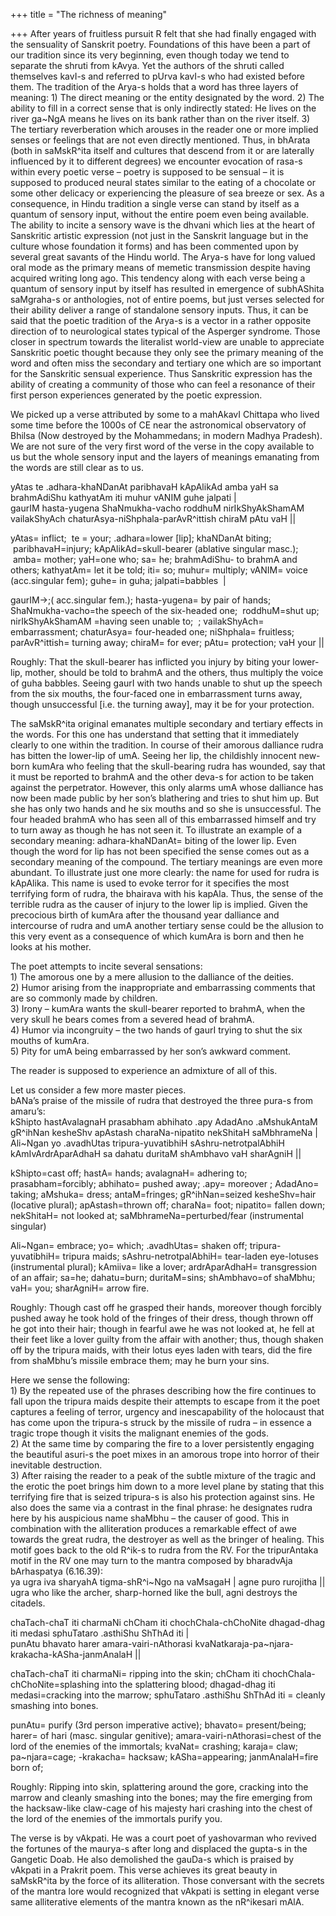 +++
title = "The richness of meaning"

+++
After years of fruitless pursuit R felt that she had finally engaged
with the sensuality of Sanskrit poetry. Foundations of this have been a
part of our tradition since its very beginning, even though today we
tend to separate the shruti from kAvya. Yet the authors of the shruti
called themselves kavI-s and referred to pUrva kavI-s who had existed
before them. The tradition of the Arya-s holds that a word has three
layers of meaning: 1) The direct meaning or the entity designated by the
word. 2) The ability to fill in a correct sense that is only indirectly
stated: He lives on the river ga\~NgA means he lives on its bank rather
than on the river itself. 3) The tertiary reverberation which arouses in
the reader one or more implied senses or feelings that are not even
directly mentioned. Thus, in bhArata (both in saMskR^ita itself and
cultures that descend from it or are laterally influenced by it to
different degrees) we encounter evocation of rasa-s within every poetic
verse – poetry is supposed to be sensual – it is supposed to produced
neural states similar to the eating of a chocolate or some other
delicacy or experiencing the pleasure of sea breeze or sex. As a
consequence, in Hindu tradition a single verse can stand by itself as a
quantum of sensory input, without the entire poem even being available.
The ability to incite a sensory wave is the dhvani which lies at the
heart of Sanskritic artistic expression (not just in the Sanskrit
language but in the culture whose foundation it forms) and has been
commented upon by several great savants of the Hindu world. The Arya-s
have for long valued oral mode as the primary means of memetic
transmission despite having acquired writing long ago. This tendency
along with each verse being a quantum of sensory input by itself has
resulted in emergence of subhAShita saMgraha-s or anthologies, not of
entire poems, but just verses selected for their ability deliver a range
of standalone sensory inputs. Thus, it can be said that the poetic
tradition of the Arya-s is a vector in a rather opposite direction of to
neurological states typical of the Asperger syndrome. Those closer in
spectrum towards the literalist world-view are unable to appreciate
Sanskritic poetic thought because they only see the primary meaning of
the word and often miss the secondary and tertiary one which are so
important for the Sanskritic sensual experience. Thus Sanskritic
expression has the ability of creating a community of those who can feel
a resonance of their first person experiences generated by the poetic
expression.

We picked up a verse attributed by some to a mahAkavI Chittapa who lived
some time before the 1000s of CE near the astronomical observatory of
Bhilsa (Now destroyed by the Mohammedans; in modern Madhya Pradesh). We
are not sure of the very first word of the verse in the copy available
to us but the whole sensory input and the layers of meanings emanating
from the words are still clear as to us.

yAtas te .adhara-khaNDanAt paribhavaH kApAlikAd amba yaH sa brahmAdiShu
kathyatAm iti muhur vANIM guhe jalpati |  
gaurIM hasta-yugena ShaNmukha-vacho roddhuM nirIkShyAkShamAM
vailakShyAch chaturAsya-niShphala-parAvR^ittish chiraM pAtu vaH ||

yAtas= inflict;  te = your; .adhara=lower \[lip\]; khaNDanAt biting;
 paribhavaH=injury; kApAlikAd=skull-bearer (ablative singular masc.);
 amba= mother; yaH=one who; sa= he; brahmAdiShu- to brahmA and others;
kathyatAm= let it be told; iti= so; muhur= multiply; vANIM= voice
(acc.singular fem); guhe= in guha; jalpati=babbles  |

gaurIM-\>;( acc.singular fem.); hasta-yugena= by pair of hands;
ShaNmukha-vacho=the speech of the six-headed one;  roddhuM=shut up;
nirIkShyAkShamAM =having seen unable to;  ; vailakShyAch= embarrassment;
chaturAsya= four-headed one; niShphala= fruitless; parAvR^ittish=
turning away; chiraM= for ever; pAtu= protection; vaH your ||

Roughly: That the skull-bearer has inflicted you injury by biting your
lower-lip, mother, should be told to brahmA and the others, thus
multiply the voice of guha babbles. Seeing gaurI with two hands unable
to shut up the speech from the six mouths, the four-faced one in
embarrassment turns away, though unsuccessful \[i.e. the turning away\],
may it be for your protection.

The saMskR^ita original emanates multiple secondary and tertiary effects
in the words. For this one has understand that setting that it
immediately clearly to one within the tradition. In course of their
amorous dalliance rudra has bitten the lower-lip of umA. Seeing her lip,
the childishly innocent new-born kumAra who feeling that the
skull-bearing rudra has wounded, say that it must be reported to brahmA
and the other deva-s for action to be taken against the perpetrator.
However, this only alarms umA whose dalliance has now been made public
by her son’s blathering and tries to shut him up. But she has only two
hands and he six mouths and so she is unsuccessful. The four headed
brahmA who has seen all of this embarrassed himself and try to turn away
as though he has not seen it. To illustrate an example of a secondary
meaning: adhara-khaNDanAt= biting of the lower lip. Even though the word
for lip has not been specified the sense comes out as a secondary
meaning of the compound. The tertiary meanings are even more abundant.
To illustrate just one more clearly: the name for used for rudra is
kApAlika. This name is used to evoke terror for it specifies the most
terrifying form of rudra, the bhairava with his kapAla. Thus, the sense
of the terrible rudra as the causer of injury to the lower lip is
implied. Given the precocious birth of kumAra after the thousand year
dalliance and intercourse of rudra and umA another tertiary sense could
be the allusion to this very event as a consequence of which kumAra is
born and then he looks at his mother.

The poet attempts to incite several sensations:  
1\) The amorous one by a mere allusion to the dalliance of the
deities.  
2\) Humor arising from the inappropriate and embarrassing comments that
are so commonly made by children.  
3\) Irony – kumAra wants the skull-bearer reported to brahmA, when the
very skull he bears comes from a severed head of brahmA.  
4\) Humor via incongruity – the two hands of gaurI trying to shut the
six mouths of kumAra.  
5\) Pity for umA being embarrassed by her son’s awkward comment.

The reader is supposed to experience an admixture of all of this.

Let us consider a few more master pieces.  
bANa’s praise of the missile of rudra that destroyed the three pura-s
from amaru’s:  
kShipto hastAvalagnaH prasabham abhihato .apy AdadAno .aMshukAntaM
gR^ihNan kesheShv apAstash charaNa-nipatito nekShitaH saMbhrameNa |  
Ali\~Ngan yo .avadhUtas tripura-yuvatibhiH sAshru-netrotpalAbhiH
kAmIvArdrAparAdhaH sa dahatu duritaM shAmbhavo vaH sharAgniH || 

kShipto=cast off; hastA= hands; avalagnaH= adhering to;
prasabham=forcibly; abhihato= pushed away; .apy= moreover ; AdadAno=
taking; aMshuka= dress; antaM=fringes; gR^ihNan=seized kesheShv=hair
(locative plural); apAstash=thrown off; charaNa= foot; nipatito= fallen
down; nekShitaH= not looked at; saMbhrameNa=perturbed/fear (instrumental
singular)

Ali\~Ngan= embrace; yo= which; .avadhUtas= shaken off;
tripura-yuvatibhiH= tripura maids; sAshru-netrotpalAbhiH= tear-laden
eye-lotuses (instrumental plural); kAmiiva= like a lover; ardrAparAdhaH=
transgression of an affair; sa=he; dahatu=burn; duritaM=sins;
shAmbhavo=of shaMbhu; vaH= you; sharAgniH= arrow fire.

Roughly: Though cast off he grasped their hands, moreover though
forcibly pushed away he took hold of the fringes of their dress, though
thrown off he got into their hair; though in fearful awe he was not
looked at, he fell at their feet like a lover guilty from the affair
with another; thus, though shaken off by the tripura maids, with their
lotus eyes laden with tears, did the fire from shaMbhu’s missile embrace
them; may he burn your sins.

Here we sense the following:  
1\) By the repeated use of the phrases describing how the fire continues
to fall upon the tripura maids despite their attempts to escape from it
the poet captures a feeling of terror, urgency and inescapability of the
holocaust that has come upon the tripura-s struck by the missile of
rudra – in essence a tragic trope though it visits the malignant enemies
of the gods.  
2\) At the same time by comparing the fire to a lover persistently
engaging the beautiful asuri-s the poet mixes in an amorous trope into
horror of their inevitable destruction.  
3\) After raising the reader to a peak of the subtle mixture of the
tragic and the erotic the poet brings him down to a more level plane by
stating that this terrifying fire that is seized tripura-s is also his
protection against sins. He also does the same via a contrast in the
final phrase: he designates rudra here by his auspicious name shaMbhu –
the causer of good. This in combination with the alliteration produces a
remarkable effect of awe towards the great rudra, the destroyer as well
as the bringer of healing. This motif goes back to the old R^ik-s to
rudra from the RV. For the tripurAntaka motif in the RV one may turn to
the mantra composed by bharadvAja bArhaspatya (6.16.39):  
ya ugra iva sharyahA tigma-shR^i\~Ngo na vaMsagaH | agne puro rurojitha
||  
ugra who like the archer, sharp-horned like the bull, agni destroys the
citadels.

chaTach-chaT iti charmaNi chCham iti chochChala-chChoNite dhagad-dhag
iti medasi sphuTataro .asthiShu ShThAd iti |  
punAtu bhavato harer amara-vairi-nAthorasi
kvaNatkaraja-pa\~njara-krakacha-kASha-janmAnalaH ||

chaTach-chaT iti charmaNi= ripping into the skin; chCham iti
chochChala-chChoNite=splashing into the splattering blood; dhagad-dhag
iti medasi=cracking into the marrow; sphuTataro .asthiShu ShThAd iti =
cleanly smashing into bones.

punAtu= purify (3rd person imperative active); bhavato= present/being;
harer= of hari (masc. singular genitive); amara-vairi-nAthorasi=chest of
the lord of the enemies of the immortals; kvaNat= crashing; karaja=
claw; pa\~njara=cage; -krakacha= hacksaw; kASha=appearing;
janmAnalaH=fire born of;

Roughly: Ripping into skin, splattering around the gore, cracking into
the marrow and cleanly smashing into the bones; may the fire emerging
from the hacksaw-like claw-cage of his majesty hari crashing into the
chest of the lord of the enemies of the immortals purify you.

The verse is by vAkpati. He was a court poet of yashovarman who revived
the fortunes of the maurya-s after long and displaced the gupta-s in the
Gangetic Doab. He also demolished the gauDa-s which is praised by
vAkpati in a Prakrit poem. This verse achieves its great beauty in
saMskR^ita by the force of its alliteration. Those conversant with the
secrets of the mantra lore would recognized that vAkpati is setting in
elegant verse same alliterative elements of the mantra known as the
nR^ikesari mAlA.
